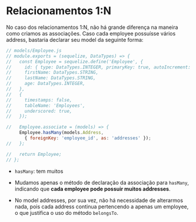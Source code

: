 # Relacionamentos 1:N
No caso dos relacionamentos 1:N, não há grande diferença na maneira como criamos as associações. Caso cada employee possuísse vários address, bastaria declarar seu model da seguinte forma:
```js
// models/Employee.js
// module.exports = (sequelize, DataTypes) => {
//   const Employee = sequelize.define('Employee', {
//     id: { type: DataTypes.INTEGER, primaryKey: true, autoIncrement: true },
//     firstName: DataTypes.STRING,
//     lastName: DataTypes.STRING,
//     age: DataTypes.INTEGER,
//   },
//   {
//     timestamps: false,
//     tableName: 'Employees',
//     underscored: true,
//   });

//   Employee.associate = (models) => {
     Employee.hasMany(models.Address,
       { foreignKey: 'employee_id', as: 'addresses' });
//   };

//   return Employee;
// };
```

- `hasMany`: tem muitos

- Mudamos apenas o método de declaração da associação para `hasMany`, indicando que **cada employee pode possuir muitos addresses**.

- No model addresses, por sua vez, não há necessidade de alterarmos nada, pois cada address continua pertencendo a apenas um employee, o que justifica o uso do método `belongsTo`.
